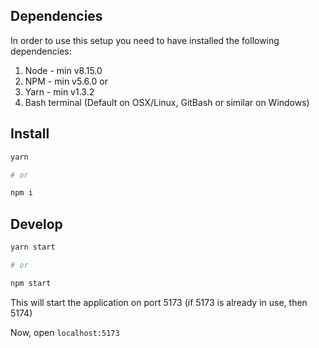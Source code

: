 ## Dependencies

In order to use this setup you need to have installed the following dependencies:

1.  Node - min v8.15.0
2.  NPM - min v5.6.0
    or
3.  Yarn - min v1.3.2
4.  Bash terminal (Default on OSX/Linux, GitBash or similar on Windows)

## Install

```sh
yarn

# or

npm i
```

## Develop

```sh
yarn start

# or

npm start
```

This will start the application on port 5173 (if 5173 is already in use, then 5174)

Now, open `localhost:5173`
